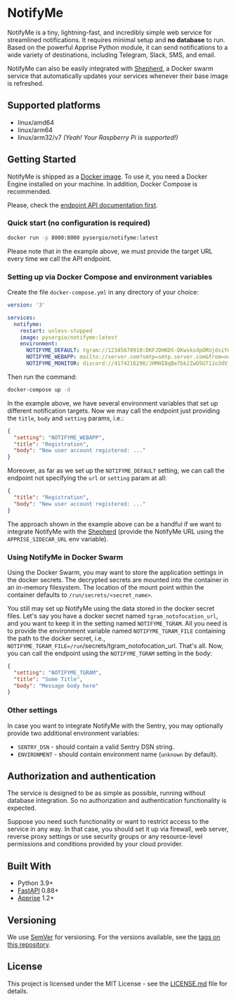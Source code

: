 # NotifyMe

NotifyMe is a tiny, lightning-fast, and incredibly simple web service for streamlined notifications. It requires minimal setup and **no database** to run. Based on the powerful Apprise Python module, it can send notifications to a wide variety of destinations, including Telegram, Slack, SMS, and email.

NotifyMe can also be easily integrated with [Shepherd](https://github.com/djmaze/shepherd), a Docker swarm service that automatically updates your services whenever their base image is refreshed.

## Supported platforms

- linux/amd64
- linux/arm64
- linux/arm32/v7 *(Yeah! Your Raspberry Pi is supported!)*

## Getting Started

NotifyMe is shipped as a [Docker image](https://hub.docker.com/r/pysergio/notifyme). To use it, you need a Docker Engine
installed on your machine. In addition, Docker Compose is recommended.

Please, check the [endpoint API documentation first](https://s-nagaev.github.io/notifyme/#/group-send-noification/).

### Quick start (no configuration is required)

```bash
docker run -p 8000:8000 pysergio/notifyme:latest
```

Please note that in the example above, we must provide the target URL every time we call the API endpoint.

### Setting up via Docker Compose and environment variables

Create the file `docker-compose.yml` in any directory of your choice:

```yaml
version: '3'

services:
  notifyme:
    restart: unless-stopped
    image: pysergio/notifyme:latest
    environment:
      NOTIFYME_DEFAULT: tgram://12345678910:DKFJDHKDS-DKwsksdpORUjdsiYerk/-987654321/
      NOTIFYME_WEBAPP: mailto://server.com?smtp=smtp.server.com&from=noreply@server.com&to=myemail@server.com
      NOTIFYME_MONITOR: discord://4174216298/JHMHI8qBe7bk2ZwO5U711o3dV_js,mailto://server.com?smtp=smtp.server.com&from=noreply@server.com&to=myemail@server.com
```

Then run the command:

```bash
docker-compose up -d
```

In the example above, we have several environment variables that set up different notification targets. Now we may call the endpoint just providing the `title`, `body` and `setting` params, i.e.:

```json
{
  "setting": "NOTIFYME_WEBAPP",
  "title": "Registration",
  "body": "New user account registered: ..."
}
```

Moreover, as far as we set up the `NOTIFYME_DEFAULT` setting, we can call the endpoint not specifying the `url` or `setting` param at all:

```json
{
  "title": "Registration",
  "body": "New user account registered: ..."
}
```

The approach shown in the example above can be a handful if we want to integrate NotifyMe with the [Shepherd](https://github.com/djmaze/shepherd) (provide the NotifyMe URL using the `APPRISE_SIDECAR_URL` env variable).

### Using NotifyMe in Docker Swarm

Using the Docker Swarm, you may want to store the application settings in the docker secrets. The decrypted secrets are mounted into the container in an in-memory filesystem. The location of the mount point within the container defaults to `/run/secrets/<secret_name>`.

You still may set up NotifyMe using the data stored in the docker secret files. Let's say you have a docker secret named `tgram_notofocation_url`, and you want to keep it in the setting named `NOTIFYME_TGRAM`. All you need is to provide the environment variable named `NOTIFYME_TGRAM_FILE` containing the path to the docker secret, i.e., `NOTIFYME_TGRAM_FILE=/run`/secrets/tgram_notofocation_url. That's all. Now, you can call the endpoint using the `NOTIFYME_TGRAM`  setting in the body:

```json
{
  "setting": "NOTIFYME_TGRAM",
  "title": "Some Title",
  "body": "Message body here"
}
```

### Other settings

In case you want to integrate NotifyMe with the Sentry, you may optionally provide two additional environment variables:

- `SENTRY_DSN` - should contain a valid Sentry DSN string.
- `ENVIRONMENT` - should contain environment name (`unknown` by default).

## Authorization and authentication

The service is designed to be as simple as possible, running without database integration. So no authorization and authentication functionality is expected. 

Suppose you need such functionality or want to restrict access to the service in any way. In that case, you should set it up via firewall, web server, reverse proxy settings or use security groups or any resource-level permissions and conditions provided by your cloud provider.

## Built With

- Python 3.9+
- [FastAPI](https://github.com/tiangolo/fastapi) 0.88+
- [Apprise](caronc/apprise) 1.2+

## Versioning

We use [SemVer](http://semver.org/) for versioning. For the versions available, see the [tags on this repository](https://github.com/your/project/tags).

## License

This project is licensed under the MIT License - see the [LICENSE.md](LICENSE.md) file for details.
